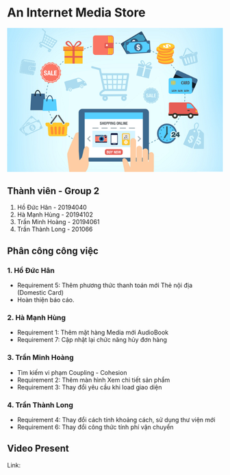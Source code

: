 #  An Internet Media Store
<p align="center">
  <img src="sourcecode/src/main/resources/assets/images/aims_cover_image.png" />
</p>

## Thành viên - Group 2

1. Hồ Đức Hân - 20194040
2. Hà Mạnh Hùng - 20194102
3. Trần Minh Hoàng - 20194061
4. Trần Thành Long - 201066

## Phân công công việc
### 1. Hồ Đức Hân  
   - Requirement 5: Thêm phương thức thanh toán mới Thẻ nội địa (Domestic Card)
   - Hoàn thiện báo cáo.
### 2. Hà Mạnh Hùng 
   - Requirement 1: Thêm mặt hàng Media mới AudioBook
   - Requirement 7: Cập nhật lại chức năng hủy đơn hàng

### 3. Trần Minh Hoàng
   - Tìm kiếm vi phạm Coupling - Cohesion
   - Requirement 2: Thêm màn hình Xem chi tiết sản phẩm
   - Requirement 3: Thay đổi yêu cầu khi load giao diện
### 4. Trần Thành Long
   - Requirement 4: Thay đổi cách tính khoảng cách, sử dụng thư viện mới
   - Requirement 6: Thay đổi công thức tính phí vận chuyển
## Video Present
Link: